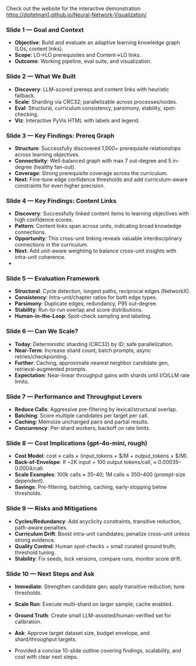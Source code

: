 Check out the website for the interactive demonstration
https://dgitelman1.github.io/Neural-Network-Visualization/
### Slide 1 — Goal and Context
- **Objective**: Build and evaluate an adaptive learning knowledge graph (LOs, content links).
- **Scope**: LO→LO prerequisites and Content→LO links.
- **Outcome**: Working pipeline, eval suite, and visualization.

### Slide 2 — What We Built
- **Discovery**: LLM-scored prereqs and content links with heuristic fallback.
- **Scale**: Sharding via CRC32; parallelizable across processes/nodes.
- **Eval**: Structural, curriculum consistency, parsimony, stability, spot-checking.
- **Viz**: Interactive PyVis HTML with labels and legend.

### Slide 3 — Key Findings: Prereq Graph
- **Structure**: Successfully discovered 1,000+ prerequisite relationships across learning objectives.
- **Connectivity**: Well-balanced graph with max 7 out-degree and 5 in-degree (healthy fan-out).
- **Coverage**: Strong prerequisite coverage across the curriculum.
- **Next**: Fine-tune edge confidence thresholds and add curriculum-aware constraints for even higher precision.

### Slide 4 — Key Findings: Content Links
- **Discovery**: Successfully linked content items to learning objectives with high confidence scores.
- **Pattern**: Content links span across units, indicating broad knowledge connections.
- **Opportunity**: This cross-unit linking reveals valuable interdisciplinary connections in the curriculum.
- **Next**: Add unit-aware weighting to balance cross-unit insights with intra-unit coherence.
- 
### Slide 5 — Evaluation Framework
- **Structural**: Cycle detection, longest paths, reciprocal edges (NetworkX).
- **Consistency**: Intra-unit/chapter ratios for both edge types.
- **Parsimony**: Duplicate edges, redundancy, P95 out-degree.
- **Stability**: Run-to-run overlap and score distributions.
- **Human-in-the-Loop**: Spot-check sampling and labeling.

### Slide 6 — Can We Scale?
- **Today**: Deterministic sharding (CRC32) by ID; safe parallelization.
- **Near-Term**: Increase shard count; batch prompts; async retries/checkpointing.
- **Further**: Caching, approximate nearest neighbor candidate gen, retrieval-augmented prompts.
- **Expectation**: Near-linear throughput gains with shards until I/O/LLM rate limits.

### Slide 7 — Performance and Throughput Levers
- **Reduce Calls**: Aggressive pre-filtering by lexical/structural overlap.
- **Batching**: Score multiple candidates per target per call.
- **Caching**: Memoize unchanged pairs and partial results.
- **Concurrency**: Per-shard workers; backoff on rate limits.

### Slide 8 — Cost Implications (gpt‑4o‑mini, rough)
- **Cost Model**: cost ≈ calls × (input_tokens × $/M + output_tokens × $/M).
- **Back-of-Envelope**: If ~2K input + 100 output tokens/call, ≈ $0.00035–$0.0004/call.
- **Scale Examples**: 100k calls ≈ $35–$40; 1M calls ≈ $350–$400 (prompt-size dependent).
- **Savings**: Pre-filtering, batching, caching, early-stopping below thresholds.

### Slide 9 — Risks and Mitigations
- **Cycles/Redundancy**: Add acyclicity constraints, transitive reduction, path-aware penalties.
- **Curriculum Drift**: Boost intra-unit candidates; penalize cross-unit unless strong evidence.
- **Quality Control**: Human spot-checks + small curated ground truth; threshold tuning.
- **Stability**: Fix seeds, lock versions, compare runs, monitor score drift.

### Slide 10 — Next Steps and Ask
- **Immediate**: Strengthen candidate gen; apply transitive reduction; tune thresholds.
- **Scale Run**: Execute multi-shard on larger sample; cache enabled.
- **Ground Truth**: Create small LLM-assisted/human-verified set for calibration.
- **Ask**: Approve target dataset size, budget envelope, and shard/throughput targets.

- Provided a concise 10-slide outline covering findings, scalability, and cost with clear next steps.
